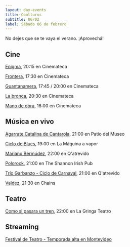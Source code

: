 ```yaml
---
layout: day-events
title: Coolturus
subtitle: 06/02
label: Sábado 06 de febrero
---
```

No dejes que se te vaya el verano. ¡Aprovechá!

## Cine

[Enigma](https://cinemateca.org.uy/peliculas/225), 20:15 en Cinemateca

[Frontera](https://cinemateca.org.uy/peliculas/782), 17:30 en Cinemateca

[Guantanamera](https://cinemateca.org.uy/peliculas/1091), 17:45 / 20:00 en Cinemateca

[La bronca](https://cinemateca.org.uy/peliculas/945), 20:30 en Cinemateca

[Mano de obra](https://cinemateca.org.uy/peliculas/959), 18:00 en Cinemateca

## Música en vivo

[Agarrate Catalina de Cantarola](https://www.instagram.com/saladelmuseo/), 21:00 en Patio del Museo

[Ciclo de Blues](https://instagram.com/lamaquinaavapor?igshid=1jxtykuxkzjvn), 19:00 en La Máquina a vapor

[Mariano Bermúdez](https://instagram.com/qatrevido?igshid=8bj6dzn4g7aj), 22:00 en Q'atrevido

[Polorock](https://instagram.com/theshannonuy?igshid=yjdug4u5k9s0), 21:00 en The Shannon Irish Pub

[Trío Garbanzo - Ciclo de Carnaval](https://instagram.com/qatrevido?igshid=8bj6dzn4g7aj), 21:00 en Q'atrevido

[Valdez](https://instagram.com/chains_disco?igshid=1dp7lgcxxx99t), 21:30 en Chains

## Teatro

[Como si pasara un tren](https://www.instagram.com/lagringateatro/?hl=es), 22:00 en La Gringa Teatro

## Streaming

[Festival de Teatro - Temporada alta en Montevideo](https://salaverdi.montevideo.gub.uy/teatro/temporada-2021-estela-medina-0/festival-temporada-alta-de-girona-2021) 

